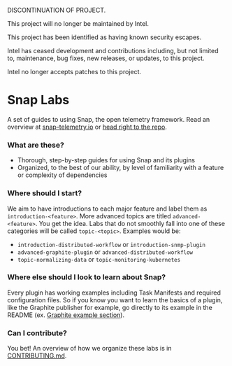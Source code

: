 DISCONTINUATION OF PROJECT. 

This project will no longer be maintained by Intel.

This project has been identified as having known security escapes.

Intel has ceased development and contributions including, but not limited to, maintenance, bug fixes, new releases, or updates, to this project.  

Intel no longer accepts patches to this project.
# Snap Labs
A set of guides to using Snap, the open telemetry framework. Read an overview at [snap-telemetry.io](http://snap-telemetry.io) or [head right to the repo](https://github.com/intelsdi-x/snap#the-snap-telemetry-framework----).

### What are these?

* Thorough, step-by-step guides for using Snap and its plugins
* Organized, to the best of our ability, by level of familiarity with a feature or complexity of dependencies

### Where should I start?

We aim to have introductions to each major feature and label them as `introduction-<feature>`. More advanced topics are titled `advanced-<feature>`. You get the idea. Labs that do not smoothly fall into one of these categories will be called `topic-<topic>`. Examples would be:

* `introduction-distributed-workflow` or `introduction-snmp-plugin`
* `advanced-graphite-plugin` or `advanced-distributed-workflow`
* `topic-normalizing-data` or `topic-monitoring-kubernetes`

### Where else should I look to learn about Snap?

Every plugin has working examples including Task Manifests and required configuration files. So if you know you want to learn the basics of a plugin, like the Graphite publisher for example, go directly to its example in the README (ex. [Graphite example section](https://github.com/intelsdi-x/snap-plugin-publisher-graphite#examples)).

### Can I contribute?

You bet! An overview of how we organize these labs is in [CONTRIBUTING.md](CONTRIBUTING.md).
